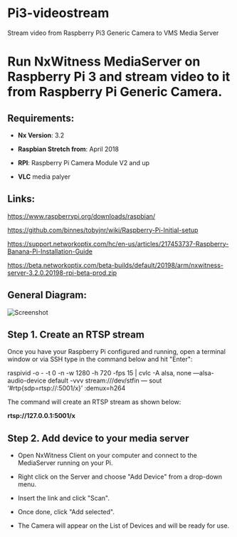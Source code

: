 # Pi3-videostream
Stream video from Raspberry Pi3 Generic Camera to VMS Media Server

Run NxWitness MediaServer on Raspberry Pi 3 and stream video to it from Raspberry Pi Generic Camera.
====================================================================================================


Requirements:
-------------


- __Nx Version__: 3.2


- __Raspbian Stretch from__: April 2018


- __RPI__: Raspberry Pi Camera Module V2 and up


- __VLC__ media palyer


Links:
------


https://www.raspberrypi.org/downloads/raspbian/


https://github.com/binnes/tobyjnr/wiki/Raspberry-Pi-Initial-setup


https://support.networkoptix.com/hc/en-us/articles/217453737-Raspberry-Banana-Pi-Installation-Guide


https://beta.networkoptix.com/beta-builds/default/20198/arm/nxwitness-server-3.2.0.20198-rpi-beta-prod.zip


General Diagram:
-----------------
![Screenshot](https://github.com/kolobokzaebok/Pi3-videostream/blob/master/images/dm.jpg)



Step 1. Create an RTSP stream
-----------------------------


Once you have your Raspberry Pi configured and running, open a terminal window or via SSH type in the command below and hit "Enter":


raspivid -o - -t 0 -n -w 1280 -h 720 -fps 15 | cvlc -A alsa, none —alsa-audio-device default -vvv stream:///dev/stfin — sout ‘#rtp{sdp=rtsp://:5001/x}’ :demux=h264


The command will create an RTSP stream as shown below:


__rtsp://127.0.0.1:5001/x__


Step 2. Add device to your media server
----------------------------------------


- Open NxWitness Client on your computer and connect to the MediaServer running on your Pi.


- Right click on the Server and choose "Add Device" from a drop-down menu.


- Insert the link and click "Scan".


- Once done, click "Add selected".


- The Camera will appear on the List of Devices and will be ready for use.
































